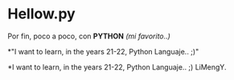 # Hellow.py
Por fin, poco a poco, con **PYTHON** *(mi favorito..)*

 *"I want to learn, in the years 21-22, Python Languaje.. ;)"
 
 *I want to learn, in the years 21-22, Python Languaje.. ;)
     LiMengY.
